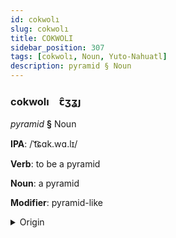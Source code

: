 ```yaml
---
id: cokwolı
slug: cokwolı
title: COKWOLI
sidebar_position: 307
tags: [cokwolı, Noun, Yuto-Nahuatl]
description: pyramid § Noun
---
```


### cokwolı&emsp;<span kind="abugida">ꞇ̑ʒʓȷ</span>

*pyramid* **§** Noun

**IPA**: /ˈt͡ɕɑk.wɑ.lɪ/

**Verb**: to be a pyramid

**Noun**: a pyramid

**Modifier**: pyramid-like

<details>
    <summary>Origin</summary>
    Nahuatl tzacualli /tsakʷalli/<br/>
    <em>Yuto-Nahuatl Language Family</em>
</details>